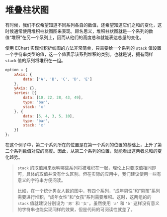 # 堆叠柱状图

有时候，我们不仅希望知道不同系列各自的数值，还希望知道它们之和的变化，这时候通常使用堆积柱状图图来表现。顾名思义，堆积柱状图就是一个系列的数值“堆积”在另一个系列上，因而从他们的高度总和就能表达总量的变化。

使用 EChart 实现堆积折线图的方法非常简单，只需要给一个系列的 `stack` 值设置一个字符串类型的值，这一个值表示该系列堆积的类别。也就是说，拥有同样 `stack` 值的系列将堆积在一组。

<!-- embed -->
```js
option = {
    xAxis: {
        data: ['A', 'B', 'C', 'D', 'E']
    },
    yAxis: {},
    series: [{
        data: [10, 22, 28, 43, 49],
        type: 'bar',
        stack: 'x'
    }, {
        data: [5, 4, 3, 5, 10],
        type: 'bar',
        stack: 'x'
    }]
};
```

在这个例子中，第二个系列所在的位置是在第一个系列的位置的基础上，上升了第二个系列数值对应的高度。因此，从第二个系列的位置，就能看出这两者总和的变化趋势。

> `stack` 的取值用来表明哪些系列将被堆积在一起，理论上只要取值相同即可，具体的取值并没有什么区别。但在实际的应用中，我们建议使用一些有意义的字符串方便阅读。
>
>比如，在一个统计男女人数的图中，有四个系列，“成年男性”和“男孩”系列需要进行堆积，“成年女性”和“女孩”系列需要堆积。这时，这两组的的 `stack` 值就建议分别设为 `'男'` 和 `'女'`。虽然使用 `'a'` 和 `'b'` 这样没有意义的字符串也能实现同样的效果，但是代码的可阅读性就差了。
